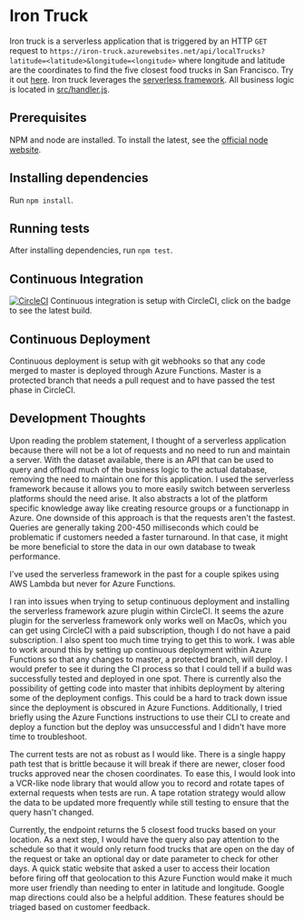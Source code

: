 # Iron Truck
Iron truck is a serverless application that is triggered by an HTTP `GET` request to `https://iron-truck.azurewebsites.net/api/localTrucks?latitude=<latitude>&longitude=<longitude>` where longitude and latitude are the coordinates to find the five closest food trucks in San Francisco. Try it out [here](https://iron-truck.azurewebsites.net/api/localTrucks?latitude=37.78304609975&longitude=-122.39406659923). Iron truck leverages the [serverless framework](https://serverless.com/framework/). All business logic is located in [src/handler.js](src/handler.js).

## Prerequisites
NPM and node are installed. To install the latest, see the [official node website](https://nodejs.org/en/).

## Installing dependencies
Run `npm install`.

## Running tests
After installing dependencies, run `npm test`.

## Continuous Integration
[![CircleCI](https://circleci.com/gh/danjwinter/iron-truck.svg?style=svg)](https://circleci.com/gh/danjwinter/iron-truck)
Continuous integration is setup with CircleCI, click on the badge to see the latest build.

## Continuous Deployment
Continuous deployment is setup with git webhooks so that any code merged to master is deployed through Azure Functions. Master is a protected branch that needs a pull request and to have passed the test phase in CircleCI.

## Development Thoughts
Upon reading the problem statement, I thought of a serverless application because there will not be a lot of requests and no need to run and maintain a server. With the dataset available, there is an API that can be used to query and offload much of the business logic to the actual database, removing the need to maintain one for this application. I used the serverless framework because it allows you to more easily switch between serverless platforms should the need arise. It also abstracts a lot of the platform specific knowledge away like creating resource groups or a functionapp in Azure. One downside of this approach is that the requests aren't the fastest. Queries are generally taking 200-450 milliseconds which could be problematic if customers needed a faster turnaround. In that case, it might be more beneficial to store the data in our own database to tweak performance.

I've used the serverless framework in the past for a couple spikes using AWS Lambda but never for Azure Functions.

I ran into issues when trying to setup continuous deployment and installing the serverless framework azure plugin within CircleCI. It seems the azure plugin for the serverless framework only works well on MacOs, which you can get using CircleCI with a paid subscription, though I do not have a paid subscription. I also spent too much time trying to get this to work. I was able to work around this by setting up continuous deployment within Azure Functions so that any changes to master, a protected branch, will deploy. I would prefer to see it during the CI process so that I could tell if a build was successfully tested and deployed in one spot. There is currently also the possibility of getting code into master that inhibits deployment by altering some of the deployment configs. This could be a hard to track down issue since the deployment is obscured in Azure Functions. Additionally, I tried briefly using the Azure Functions instructions to use their CLI to create and deploy a function but the deploy was unsuccessful and I didn't have more time to troubleshoot. 

The current tests are not as robust as I would like. There is a single happy path test that is brittle because it will break if there are newer, closer food trucks approved near the chosen coordinates. To ease this, I would look into a VCR-like node library that would allow you to record and rotate tapes of external requests when tests are run. A tape rotation strategy would allow the data to be updated more frequently while still testing to ensure that the query hasn't changed. 

Currently, the endpoint returns the 5 closest food trucks based on your location. As a next step, I would have the query also pay attention to the schedule so that it would only return food trucks that are open on the day of the request or take an optional day or date parameter to check for other days. A quick static website that asked a user to access their location before firing off that geolocation to this Azure Function would make it much more user friendly than needing to enter in latitude and longitude. Google map directions could also be a helpful addition. These features should be triaged based on customer feedback. 